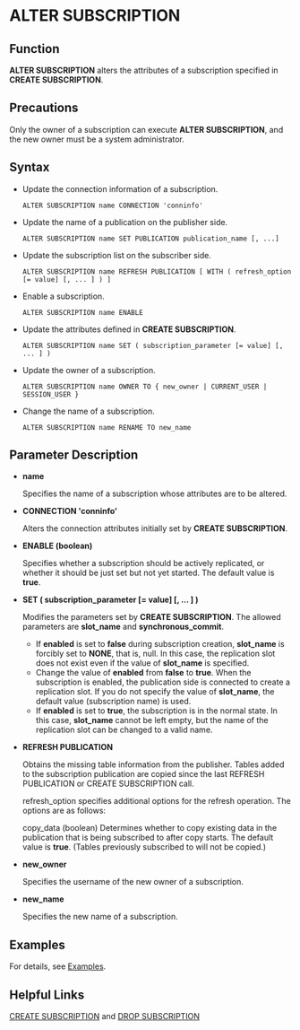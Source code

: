 # ALTER SUBSCRIPTION

## Function<a name="section13387758133316"></a>

**ALTER SUBSCRIPTION** alters the attributes of a subscription specified in **CREATE SUBSCRIPTION**.

## Precautions<a name="section9949646113519"></a>

Only the owner of a subscription can execute **ALTER SUBSCRIPTION**, and the new owner must be a system administrator.

## Syntax<a name="section14225141693411"></a>

- Update the connection information of a subscription.

  ```
  ALTER SUBSCRIPTION name CONNECTION 'conninfo'
  ```

- Update the name of a publication on the publisher side.

  ```
  ALTER SUBSCRIPTION name SET PUBLICATION publication_name [, ...]
  ```

- Update the subscription list on the subscriber side.

  ```
  ALTER SUBSCRIPTION name REFRESH PUBLICATION [ WITH ( refresh_option [= value] [, ... ] ) ]
  ```

- Enable a subscription.

  ```
  ALTER SUBSCRIPTION name ENABLE
  ```

- Update the attributes defined in **CREATE SUBSCRIPTION**.

  ```
  ALTER SUBSCRIPTION name SET ( subscription_parameter [= value] [, ... ] )
  ```

- Update the owner of a subscription.

  ```
  ALTER SUBSCRIPTION name OWNER TO { new_owner | CURRENT_USER | SESSION_USER }
  ```

- Change the name of a subscription.

  ```
  ALTER SUBSCRIPTION name RENAME TO new_name
  ```

## Parameter Description<a name="section5772125023414"></a>

- **name**

    Specifies the name of a subscription whose attributes are to be altered.

- **CONNECTION 'conninfo'**

    Alters the connection attributes initially set by **CREATE SUBSCRIPTION**.

- **ENABLE \(boolean\)**

    Specifies whether a subscription should be actively replicated, or whether it should be just set but not yet started. The default value is **true**.

- **SET \( subscription\_parameter \[= value\] \[, ... \] \)**

  Modifies the parameters set by **CREATE SUBSCRIPTION**. The allowed parameters are **slot\_name** and **synchronous\_commit**.

  -   If **enabled** is set to **false** during subscription creation, **slot\_name** is forcibly set to **NONE**, that is, null. In this case, the replication slot does not exist even if the value of **slot\_name** is specified.
  -   Change the value of **enabled** from **false** to **true**. When the subscription is enabled, the publication side is connected to create a replication slot. If you do not specify the value of **slot\_name**, the default value (subscription name) is used.
  -   If **enabled** is set to **true**, the subscription is in the normal state. In this case, **slot\_name** cannot be left empty, but the name of the replication slot can be changed to a valid name.

- **REFRESH PUBLICATION**

    Obtains the missing table information from the publisher. Tables added to the subscription publication are copied since the last REFRESH PUBLICATION or CREATE SUBSCRIPTION call.

    refresh\_option specifies additional options for the refresh operation. The options are as follows:
    
    copy\_data (boolean)
          Determines whether to copy existing data in the publication that is being subscribed to after copy starts. The default value is **true**. (Tables previously subscribed to will not be copied.)

- **new\_owner**

    Specifies the username of the new owner of a subscription.

- **new\_name**

    Specifies the new name of a subscription.

## Examples<a name="section985314309401"></a>

For details, see [Examples](create-subscription.md#section1399192015610).

## Helpful Links<a name="section773423484017"></a>

[CREATE SUBSCRIPTION](create-subscription.md) and [DROP SUBSCRIPTION](drop-subscription.md)
